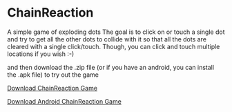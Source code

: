 # ChainReaction
A simple game of exploding dots
The goal is to click on or touch a single dot and try to get all the other dots to collide with it so that all the dots are cleared with a single click/touch. Though, you can click and touch multiple locations if you wish :-)

<picture>
  <source media="(min-width:300px)" srcset="https://github.com/AFunProgrammer/ChainReaction/raw/main/Pictures/ChainReactionStart.PNG">
</picture>
<picture>
  <source media="(min-width:300px)" srcset="https://github.com/AFunProgrammer/ChainReaction/raw/main/Pictures/ChainReactionClick.PNG">
</picture>
<picture>
  <source media="(min-width:300px)" srcset="https://github.com/AFunProgrammer/ChainReaction/raw/main/Pictures/ChainReactionEnd.PNG">
</picture>

and then download the .zip file (or if you have an android, you can install the .apk file) to try out the game

<p>
  <a href="https://github.com/AFunProgrammer/ChainReaction/raw/main/Compiled/ChainReaction.zip">Download ChainReaction Game</a>
</p>
<p>
  <a href="https://github.com/AFunProgrammer/ChainReaction/raw/main/Compiled/chainreaction.apk">Download Android ChainReaction Game</a>
</p>
